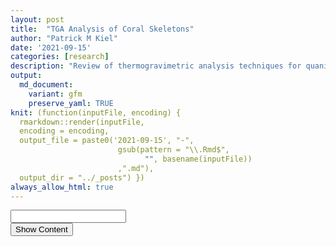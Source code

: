 ```yaml
---
layout: post
title:  "TGA Analysis of Coral Skeletons"
author: "Patrick M Kiel"
date: '2021-09-15'
categories: [research]
description: "Review of thermogravimetric analysis techniques for quanitative comparisons of coral skeletal properties."
output:
  md_document:
    variant: gfm
    preserve_yaml: TRUE
knit: (function(inputFile, encoding) {
  rmarkdown::render(inputFile, 
  encoding = encoding, 
  output_file = paste0('2021-09-15', "-",
                        gsub(pattern = "\\.Rmd$",
                              "", basename(inputFile))
                        ,".md"), 
  output_dir = "../_posts") })
always_allow_html: true
---
```


<script type="text/javascript">

window.onload = function() {
    //query string in the password
    const urlParams = new URLSearchParams(window.location.search);
    const pass = urlParams.get('pass')
    document.getElementById("password").value = pass;
};

function verify() {
  <!-- set the password here -->
  if (document.getElementById('password').value === 'tga') {
    document.getElementById('HIDDENDIV').classList.remove("hidden"); 
    document.getElementById('credentials').classList.add("hidden"); // Hide the div containing the credentials
  } else {
    alert('Invalid Password! You cannot view this content.');
    password.setSelectionRange(0, password.value.length);
  }
  return false;
}
</script>
<style type="text/css">
/*Change content Display */
.hidden {
  display: none;
}
</style>
<!-- The password box -->

<div id="credentials">

<input type="text" id="password" onkeydown="if (event.keyCode == 13) verify()" />
<br/>
<input id="button" type="button" value="Show Content" onclick="verify()" />

</div>

<!-- The content we want to show after password -->

<div id="HIDDENDIV" class="hidden" markdown="1">

<!-- Place all chunks, text, etc here as you would a normal RMarkdown document -->

# Overview

Thermogravimetric analysis (TGA) is a quantitative materials technique
that linearly heats a sample and simultaneously measures its mass as the
sample degrades. By looking at the percent of decomposition over
discrete regions, we can characterize the coral sample’s fractional
constituents. The heating occurs in an inert environment (N<sub>2</sub>
gas) to avoid sample oxidation.

    ## Use this formula to scale orignal values of the right axis: adj = original *  84.663 + 99.502 
    ## Use this formula to scale the right axis ticks: scale = original - 99.502 / 84.663

![Figure 1. Example TGA and DTG
Curve](/notebook/images/example%20TGA%20curve-1.png)

In this document, I review the current coral TGA literature, describe
the samples I have tested thus far and the proposed analysis
methodology, and begin to analyze my inital results.

# Literature Review

# Samples

# Proposed Analysis

# Initial Results

</div>
